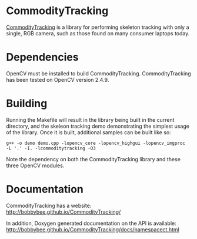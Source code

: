 CommodityTracking
=========

[CommodityTracking](http://bobbybee.github.io/CommodityTracking/) is a library for performing skeleton tracking with only a single, RGB camera, such as those found on many consumer laptops today.

Dependencies
=========

OpenCV must be installed to build CommodityTracking. CommodityTracking has been tested on OpenCV version 2.4.9.

Building
=========

Running the Makefile will result in the library being built in the current directory, and the skeleon tracking demo demonstrating the simplest usage of the library. Once it is built, additional samples can be built like so:

    g++ -o demo demo.cpp -lopencv_core -lopencv_highgui -lopencv_imgproc  -L '.' -I. -lcommoditytracking -O3

Note the dependency on both the CommodityTracking library and these three OpenCV modules.

Documentation
=========

CommodityTracking has a website: http://bobbybee.github.io/CommodityTracking/

In addition, Doxygen generated documentation on the API is available:  http://bobbybee.github.io/CommodityTracking/docs/namespacect.html
